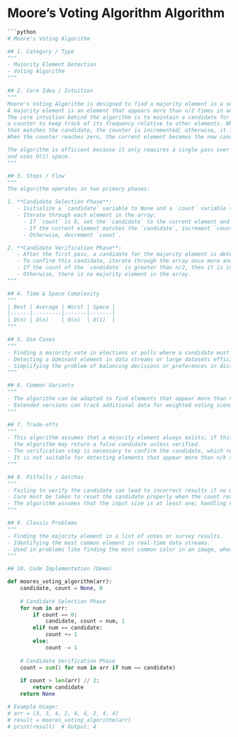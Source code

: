 # Moore’s Voting Algorithm Algorithm

```python
```python
# Moore's Voting Algorithm

## 1. Category / Type
"""
- Majority Element Detection
- Voting Algorithm
"""

## 2. Core Idea / Intuition
"""
Moore's Voting Algorithm is designed to find a majority element in a sequence of elements. 
A majority element is an element that appears more than n/2 times in an array of size n.
The core intuition behind the algorithm is to maintain a candidate for the majority element and 
a counter to keep track of its frequency relative to other elements. When encountering an element 
that matches the candidate, the counter is incremented; otherwise, it is decremented. 
When the counter reaches zero, the current element becomes the new candidate.

The algorithm is efficient because it only requires a single pass over the array (O(n) time complexity)
and uses O(1) space.
"""

## 3. Steps / Flow
"""
The algorithm operates in two primary phases:

1. **Candidate Selection Phase**:
   - Initialize a `candidate` variable to None and a `count` variable to 0.
   - Iterate through each element in the array:
     - If `count` is 0, set the `candidate` to the current element and set `count` to 1.
     - If the current element matches the `candidate`, increment `count`.
     - Otherwise, decrement `count`.

2. **Candidate Verification Phase**:
   - After the first pass, a candidate for the majority element is determined.
   - To confirm this candidate, iterate through the array once more and count its occurrences.
   - If the count of the `candidate` is greater than n/2, then it is indeed the majority element.
   - Otherwise, there is no majority element in the array.
"""

## 4. Time & Space Complexity
"""
| Best | Average | Worst | Space |
|------|---------|-------|-------|
| O(n) | O(n)    | O(n)  | O(1)  |
"""

## 5. Use Cases
"""
- Finding a majority vote in elections or polls where a candidate must have more than half the votes.
- Detecting a dominant element in data streams or large datasets efficiently.
- Simplifying the problem of balancing decisions or preferences in distributed systems.
"""

## 6. Common Variants
"""
- The algorithm can be adapted to find elements that appear more than n/k times by maintaining more than one candidate.
- Extended versions can track additional data for weighted voting scenarios.
"""

## 7. Trade-offs
"""
- This algorithm assumes that a majority element always exists; if this condition is not met, 
  the algorithm may return a false candidate unless verified.
- The verification step is necessary to confirm the candidate, which requires an additional pass through the array.
- It is not suitable for detecting elements that appear more than n/k times if k > 2.
"""

## 8. Pitfalls / Gotchas
"""
- Failing to verify the candidate can lead to incorrect results if no majority element exists.
- Care must be taken to reset the candidate properly when the count reaches zero.
- The algorithm assumes that the input size is at least one; handling empty inputs needs special attention.
"""

## 9. Classic Problems
"""
- Finding the majority element in a list of votes or survey results.
- Identifying the most common element in real-time data streams.
- Used in problems like finding the most common color in an image, where colors can be represented as elements.
"""

## 10. Code Implementation (Demo)

def moores_voting_algorithm(arr):
    candidate, count = None, 0
    
    # Candidate Selection Phase
    for num in arr:
        if count == 0:
            candidate, count = num, 1
        elif num == candidate:
            count += 1
        else:
            count -= 1
    
    # Candidate Verification Phase
    count = sum(1 for num in arr if num == candidate)
    
    if count > len(arr) // 2:
        return candidate
    return None

# Example Usage:
# arr = [3, 3, 4, 2, 4, 4, 2, 4, 4]
# result = moores_voting_algorithm(arr)
# print(result)  # Output: 4
```
```